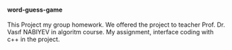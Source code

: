 #### word-guess-game

This Project my group homework. We offered the project to teacher Prof. Dr. Vasıf NABIYEV in algoritm course. 
My assignment, interface coding with c++ in the project.



